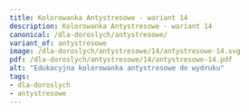 ```yaml
---
title: Kolorowanka Antystresowe - wariant 14
description: Kolorowanka Antystresowe - wariant 14
canonical: /dla-doroslych/antystresowe/
variant_of: antystresowe
image: /dla-doroslych/antystresowe/14/antystresowe-14.svg
pdf: /dla-doroslych/antystresowe/14/antystresowe-14.pdf
alt: "Edukacyjna kolorowanka antystresowe do wydruku"
tags:
- dla-doroslych
- antystresowe
---
```

